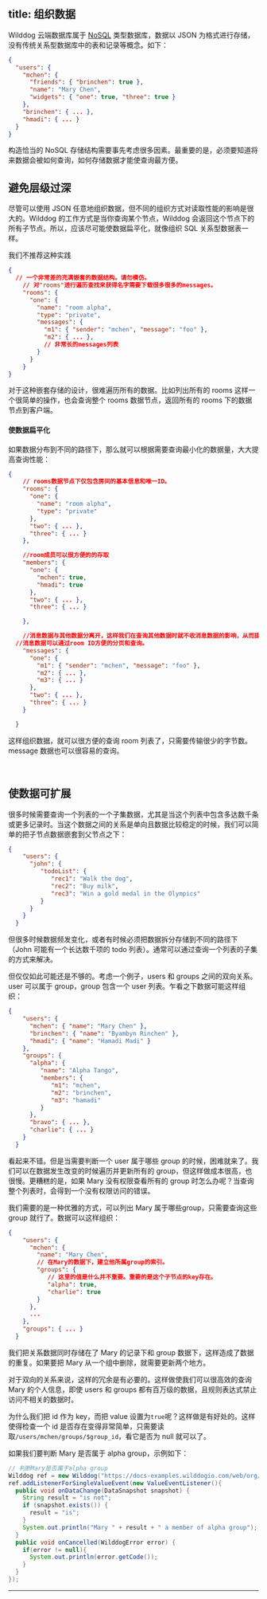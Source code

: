title:  组织数据
---

Wilddog 云端数据库属于 [NoSQL](http://baike.baidu.com/view/2677528.htm) 类型数据库，数据以 JSON 为格式进行存储，没有传统关系型数据库中的表和记录等概念。如下：
```json
{
  "users": {
    "mchen": {
      "friends": { "brinchen": true },
      "name": "Mary Chen",
      "widgets": { "one": true, "three": true }
    },
    "brinchen": { ... },
    "hmadi": { ... }
  }
}
```
构造恰当的 NoSQL 存储结构需要事先考虑很多因素。最重要的是，必须要知道将来数据会被如何查询，如何存储数据才能使查询最方便。

## 避免层级过深

尽管可以使用 JSON 任意地组织数据，但不同的组织方式对读取性能的影响是很大的。Wilddog  的工作方式是当你查询某个节点，Wilddog 会返回这个节点下的所有子节点。所以，应该尽可能使数据扁平化，就像组织 SQL 关系型数据表一样。

<div class="alert"> 我们不推荐这种实践 </div>

```json
{
  // 一个非常差的充满嵌套的数据结构。请勿模仿。
    // 对"rooms"进行遍历查找来获得名字需要下载很多很多的messages。
    "rooms": {
      "one": {
        "name": "room alpha",
        "type": "private",
        "messages": {
          "m1": { "sender": "mchen", "message": "foo" },
          "m2": { ... },
          // 非常长的messages列表
        }
      }
    }
}
```

对于这种嵌套存储的设计，很难遍历所有的数据。比如列出所有的 rooms 这样一个很简单的操作，也会查询整个 rooms 数据节点，返回所有的 rooms 下的数据节点到客户端。

#### 使数据扁平化

如果数据分布到不同的路径下，那么就可以根据需要查询最小化的数据量，大大提高查询性能：

```json
{
    // rooms数据节点下仅包含房间的基本信息和唯一ID。
    "rooms": {
      "one": {
        "name": "room alpha",
        "type": "private"
      },
      "two": { ... },
      "three": { ... }
    },

    //room成员可以很方便的的存取
    "members": {
      "one": {
        "mchen": true,
        "hmadi": true
      },
      "two": { ... },
      "three": { ... }

    },

    //消息数据与其他数据分离开，这样我们在查询其他数据时就不收消息数据的影响，从而提升性能。
  //消息数据可以通过room ID方便的分页和查询。
    "messages": {
      "one": {
        "m1": { "sender": "mchen", "message": "foo" },
        "m2": { ... },
        "m3": { ... }
      },
      "two": { ... },
      "three": { ... }
    }

  }
```
这样组织数据，就可以很方便的查询 room 列表了，只需要传输很少的字节数。message 数据也可以很容易的查询。

<br>

## 使数据可扩展
很多时候需要查询一个列表的一个子集数据，尤其是当这个列表中包含多达数千条或更多记录时。当这个数据之间的关系是单向且数据比较稳定的时候，我们可以简单的把子节点数据嵌套到父节点之下：

```json
{
    "users": {
      "john": {
         "todoList": {
            "rec1": "Walk the dog",
            "rec2": "Buy milk",
            "rec3": "Win a gold medal in the Olympics"
         }
      }
    }
  }

```

但很多时候数据频发变化，或者有时候必须把数据拆分存储到不同的路径下（John 可能有一个长达数千项的 todo 列表）。通常可以通过查询一个列表的子集的方式来解决。

但仅仅如此可能还是不够的。考虑一个例子，users 和 groups 之间的双向关系。user 可以属于 group，group 包含一个 user 列表。乍看之下数据可能这样组织：

```json
{
    "users": {
      "mchen": { "name": "Mary Chen" },
      "brinchen": { "name": "Byambyn Rinchen" },
      "hmadi": { "name": "Hamadi Madi" }
    },
    "groups": {
      "alpha": {
         "name": "Alpha Tango",
         "members": {
            "m1": "mchen",
            "m2": "brinchen",
            "m3": "hamadi"
         }
      },
      "bravo": { ... },
      "charlie": { ... }
    }
  }
```
看起来不错。但是当需要判断一个 user 属于哪些 group 的时候，困难就来了。我们可以在数据发生改变的时候遍历并更新所有的 group，但这样做成本很高，也很慢。更糟糕的是，如果 Mary 没有权限查看所有的 group 时怎么办呢？当查询整个列表时，会得到一个没有权限访问的错误。

我们需要的是一种优雅的方式，可以列出 Mary 属于哪些group，只需要查询这些 group 就行了。数据可以这样组织：

```json
{
    "users": {
      "mchen": {
        "name": "Mary Chen",
        // 在Mary的数据下，建立他所属group的索引。
        "groups": {
           // 这里的值是什么并不重要。重要的是这个子节点的key存在。
           "alpha": true,
           "charlie": true
        }
      },
      ...
    },
    "groups": { ... }
  }
```

我们把关系数据同时存储在了 Mary 的记录下和 group 数据下，这样造成了数据的重复。如果要把 Mary 从一个组中删除，就需要更新两个地方。

对于双向的关系来说，这样的冗余是有必要的。这样做使我们可以很高效的查询 Mary 的个人信息，即使 users 和 groups 都有百万级的数据，且规则表达式禁止访问不相关的数据时。

为什么我们把 id 作为 key，而把 value 设置为`true`呢？这样做是有好处的。这样使得检查一个 id 是否存在变得非常简单，只需要读取`/users/mchen/groups/$group_id`，看它是否为 null 就可以了。

如果我们要判断 Mary 是否属于 alpha group，示例如下：
```java
// 判断Mary是否属于alpha group
Wilddog ref = new Wilddog("https://docs-examples.wilddogio.com/web/org/users/mchen/groups/alpha");     
ref.addListenerForSingleValueEvent(new ValueEventListener(){
  public void onDataChange(DataSnapshot snapshot) {
    String result = "is not";
    if (snapshot.exists()) {
      result = "is";
    }
    System.out.println("Mary " + result + " a member of alpha group");
  }
  public void onCancelled(WilddogError error) {
    if(error != null){
      System.out.println(error.getCode());
    }
  }
});
```
----